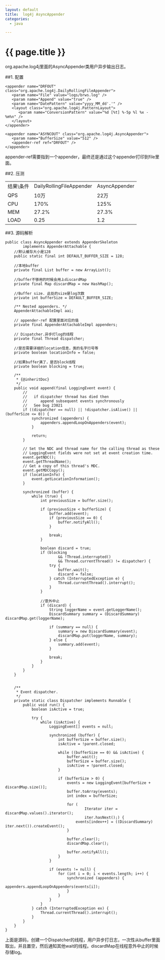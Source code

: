 ```yaml
---
layout: default
title:  log4j AsyncAppender
categories:
  - java

---
```

# {{ page.title }}

org.apache.log4j里面的AsyncAppender类用户异步输出日志。

##1. 配置

    <appender name="DRFOUT" class="org.apache.log4j.DailyRollingFileAppender">
       <param name="File" value="logs/brws.log" />
       <param name="Append" value="true" />
       <param name="DatePattern" value="yyyy_MM_dd'.'" />
       <layout class="org.apache.log4j.PatternLayout">
          <param name="ConversionPattern" value="%d [%t] %-5p %l %x - %m%n" />
       </layout>
    </appender>
    
    <appender name="ASYNCOUT" class="org.apache.log4j.AsyncAppender">
       <param name="BufferSize" value="512" />
       <appender-ref ref="DRFOUT" />
    </appender>

appender-ref需要指到一个appender，最终还是通过这个appender打印到file里面。


##2. 压测

<table>
<tr><td>结果\条件</td><td>DailyRollingFileAppender</td><td>AsyncAppender</td>
</tr>
<tr>
<td>QPS</td><td>10万</td><td>22万</td></tr>
<tr>
<td>CPU</td><td>170%</td><td>125%</td></tr>
<tr>
<td>MEM</td><td>27.2%</td><td>27.3%</td></tr>
<tr>
<td>LOAD</td><td>0.25</td><td>1.2</td></tr>
</table>

##3. 源码解析

    public class AsyncAppender extends AppenderSkeleton
            implements AppenderAttachable {
        //默认缓存大小是128
        public static final int DEFAULT_BUFFER_SIZE = 128;

        //本地buffer
        private final List buffer = new ArrayList();

        //buffer不够用的时候会用上discardMap
        private final Map discardMap = new HashMap();

        //Buffer size. 此处的size是log次数
        private int bufferSize = DEFAULT_BUFFER_SIZE;

        /** Nested appenders. */
        AppenderAttachableImpl aai;

        // appender-ref 配置里面对应的值
        private final AppenderAttachableImpl appenders;

        // Dispatcher.异步打log的线程
        private final Thread dispatcher;

        //是否需要详细的location信息，类的名字行号等
        private boolean locationInfo = false;

        //如果buffer满了，是否block线程
        private boolean blocking = true;

        /**
         * {@inheritDoc}
         */
        public void append(final LoggingEvent event) {
            //
            //   if dispatcher thread has died then
            //      append subsequent events synchronously
            //   See bug 23021
            if ((dispatcher == null) || !dispatcher.isAlive() || (bufferSize <= 0)) {
                synchronized (appenders) {
                    appenders.appendLoopOnAppenders(event);
                }

                return;
            }

            // Set the NDC and thread name for the calling thread as these
            // LoggingEvent fields were not set at event creation time.
            event.getNDC();
            event.getThreadName();
            // Get a copy of this thread's MDC.
            event.getMDCCopy();
            if (locationInfo) {
                event.getLocationInformation();
            }

            synchronized (buffer) {
                while (true) {
                    int previousSize = buffer.size();

                    if (previousSize < bufferSize) {
                        buffer.add(event);
                        if (previousSize == 0) {
                            buffer.notifyAll();
                        }

                        break;
                    }

                    boolean discard = true;
                    if (blocking
                            && !Thread.interrupted()
                            && Thread.currentThread() != dispatcher) {
                        try {
                            buffer.wait();
                            discard = false;
                        } catch (InterruptedException e) {
                            Thread.currentThread().interrupt();
                        }
                    }

                    //意外中止
                    if (discard) {
                        String loggerName = event.getLoggerName();
                        DiscardSummary summary = (DiscardSummary) discardMap.get(loggerName);

                        if (summary == null) {
                            summary = new DiscardSummary(event);
                            discardMap.put(loggerName, summary);
                        } else {
                            summary.add(event);
                        }

                        break;
                    }
                }
            }
        }


        /**
         * Event dispatcher.
         */
        private static class Dispatcher implements Runnable {
            public void run() {
                boolean isActive = true;

                try {
                    while (isActive) {
                        LoggingEvent[] events = null;

                        synchronized (buffer) {
                            int bufferSize = buffer.size();
                            isActive = !parent.closed;

                            while ((bufferSize == 0) && isActive) {
                                buffer.wait();
                                bufferSize = buffer.size();
                                isActive = !parent.closed;
                            }

                            if (bufferSize > 0) {
                                events = new LoggingEvent[bufferSize + discardMap.size()];
                                buffer.toArray(events);
                                int index = bufferSize;

                                for (
                                        Iterator iter = discardMap.values().iterator();
                                        iter.hasNext();) {
                                    events[index++] = ((DiscardSummary) iter.next()).createEvent();
                                }

                                buffer.clear();
                                discardMap.clear();

                                buffer.notifyAll();
                            }
                        }

                        if (events != null) {
                            for (int i = 0; i < events.length; i++) {
                                synchronized (appenders) {
                                    appenders.appendLoopOnAppenders(events[i]);
                                }
                            }
                        }
                    }
                } catch (InterruptedException ex) {
                    Thread.currentThread().interrupt();
                }
            }
        }
    }


上面是源码，创建一个Dispatcher的线程，用户异步打日志，一次性从buffer里面取出，并且置空，然后通知其他wait的线程。discardMap在线程意外中止的时候存储log。
